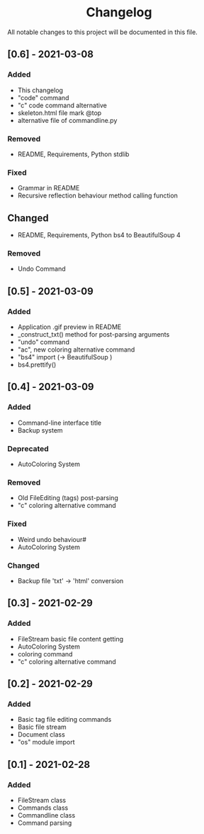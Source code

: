  <h1 align="center">Changelog</h1>
All notable changes to this project will be documented in this file.


## [0.6] - 2021-03-08
### Added
- This changelog
- "code" command
- "c" code command alternative
- skeleton.html file mark @top
- alternative file of commandline.py

### Removed
- README, Requirements, Python stdlib

### Fixed
- Grammar in README
- Recursive reflection behaviour method calling function

## Changed
- README, Requirements, Python bs4 to BeautifulSoup 4

### Removed
- Undo Command

## [0.5] - 2021-03-09
### Added
- Application .gif preview in README
- _construct_txt() method for post-parsing arguments
- "undo" command
- "ac", new coloring alternative command
- "bs4" import (-> BeautifulSoup )
- bs4.prettify()

## [0.4] - 2021-03-09
### Added
- Command-line interface title
- Backup system

### Deprecated
- AutoColoring System

### Removed
- Old FileEditing (tags) post-parsing
- "c" coloring alternative command

### Fixed
- Weird undo behaviour#
- AutoColoring System

### Changed
- Backup file 'txt' -> 'html' conversion

## [0.3] - 2021-02-29
### Added
- FileStream basic file content getting
- AutoColoring System
- coloring command
- "c" coloring alternative command

## [0.2] - 2021-02-29
### Added
- Basic tag file editing commands
- Basic file stream
- Document class
- "os" module import

## [0.1] - 2021-02-28
### Added
- FileStream class
- Commands class
- Commandline class
- Command parsing
